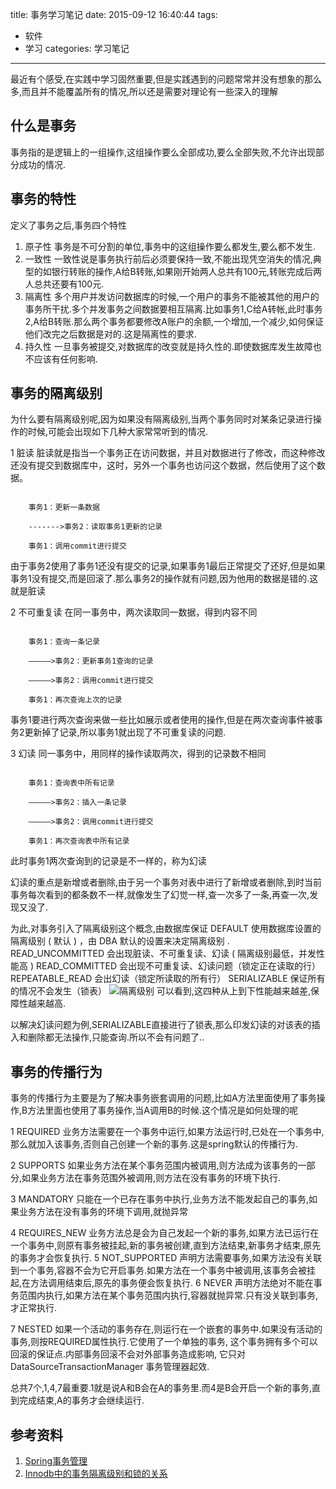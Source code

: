 title: 事务学习笔记
date: 2015-09-12 16:40:44
tags:
 - 软件
 - 学习
categories: 学习笔记
---
最近有个感受,在实践中学习固然重要,但是实践遇到的问题常常并没有想象的那么多,而且并不能覆盖所有的情况,所以还是需要对理论有一些深入的理解

## 什么是事务 ##

事务指的是逻辑上的一组操作,这组操作要么全部成功,要么全部失败,不允许出现部分成功的情况.

## 事务的特性 ##

定义了事务之后,事务四个特性
1. 原子性
 事务是不可分割的单位,事务中的这组操作要么都发生,要么都不发生.
2. 一致性
 一致性说是事务执行前后必须要保持一致,不能出现凭空消失的情况,典型的如银行转账的操作,A给B转账,如果刚开始两人总共有100元,转账完成后两人总共还要有100元.
3. 隔离性
 多个用户并发访问数据库的时候,一个用户的事务不能被其他的用户的事务所干扰.多个并发事务之间数据要相互隔离.比如事务1,C给A转帐,此时事务2,A给B转账.那么两个事务都要修改A账户的余额,一个增加,一个减少,如何保证他们改完之后数据是对的.这是隔离性的要求.
4. 持久性
 一旦事务被提交,对数据库的改变就是持久性的.即使数据库发生故障也不应该有任何影响.

## 事务的隔离级别 ##

为什么要有隔离级别呢,因为如果没有隔离级别,当两个事务同时对某条记录进行操作的时候,可能会出现如下几种大家常常听到的情况.

1  脏读
脏读就是指当一个事务正在访问数据，并且对数据进行了修改，而这种修改还没有提交到数据库中，这时，另外一个事务也访问这个数据，然后使用了这个数据。

```

    事务1：更新一条数据

    ------->事务2：读取事务1更新的记录

    事务1：调用commit进行提交

```
由于事务2使用了事务1还没有提交的记录,如果事务1最后正常提交了还好,但是如果事务1没有提交,而是回滚了.那么事务2的操作就有问题,因为他用的数据是错的.这就是脏读


2  不可重复读
在同一事务中，两次读取同一数据，得到内容不同

```

    事务1：查询一条记录

    ————–>事务2：更新事务1查询的记录

    ————–>事务2：调用commit进行提交

    事务1：再次查询上次的记录

```

事务1要进行两次查询来做一些比如展示或者使用的操作,但是在两次查询事件被事务2更新掉了记录,所以事务1就出现了不可重复读的问题.

3  幻读
同一事务中，用同样的操作读取两次，得到的记录数不相同

```

    事务1：查询表中所有记录

    ————–>事务2：插入一条记录

    ————–>事务2：调用commit进行提交

    事务1：再次查询表中所有记录

```
此时事务1两次查询到的记录是不一样的，称为幻读

幻读的重点是新增或者删除,由于另一个事务对表中进行了新增或者删除,到时当前事务每次看到的都条数不一样,就像发生了幻觉一样,查一次多了一条,再查一次,发现又没了.

为此,对事务引入了隔离级别这个概念,由数据库保证
DEFAULT 使用数据库设置的隔离级别 ( 默认 ) ，由 DBA 默认的设置来决定隔离级别 .
READ_UNCOMMITTED 会出现脏读、不可重复读、幻读 ( 隔离级别最低，并发性能高 )
READ_COMMITTED  会出现不可重复读、幻读问题（锁定正在读取的行）
REPEATABLE_READ 会出幻读（锁定所读取的所有行）
SERIALIZABLE 保证所有的情况不会发生（锁表）
![隔离级别](/images/transaction_isolation_all.jpg)
可以看到,这四种从上到下性能越来越差,保障性越来越高.

以解决幻读问题为例,SERIALIZABLE直接进行了锁表,那么印发幻读的对该表的插入和删除都无法操作,只能查询.所以不会有问题了..

## 事务的传播行为 ##

事务的传播行为主要是为了解决事务嵌套调用的问题,比如A方法里面使用了事务操作,B方法里面也使用了事务操作,当A调用B的时候.这个情况是如何处理的呢

1 REQUIRED 业务方法需要在一个事务中运行,如果方法运行时,已处在一个事务中,那么就加入该事务,否则自己创建一个新的事务.这是spring默认的传播行为.

2 SUPPORTS    如果业务方法在某个事务范围内被调用,则方法成为该事务的一部分,如果业务方法在事务范围外被调用,则方法在没有事务的环境下执行.

3 MANDATORY   只能在一个已存在事务中执行,业务方法不能发起自己的事务,如果业务方法在没有事务的环境下调用,就抛异常

4 REQUIRES_NEW    业务方法总是会为自己发起一个新的事务,如果方法已运行在一个事务中,则原有事务被挂起,新的事务被创建,直到方法结束,新事务才结束,原先的事务才会恢复执行.
5 NOT_SUPPORTED   声明方法需要事务,如果方法没有关联到一个事务,容器不会为它开启事务.如果方法在一个事务中被调用,该事务会被挂起,在方法调用结束后,原先的事务便会恢复执行.
6 NEVER   声明方法绝对不能在事务范围内执行,如果方法在某个事务范围内执行,容器就抛异常.只有没关联到事务,才正常执行.

7 NESTED  如果一个活动的事务存在,则运行在一个嵌套的事务中.如果没有活动的事务,则按REQUIRED属性执行.它使用了一个单独的事务, 这个事务拥有多个可以回滚的保证点.内部事务回滚不会对外部事务造成影响, 它只对DataSourceTransactionManager 事务管理器起效.

总共7个,1,4,7最重要.1就是说A和B会在A的事务里.而4是B会开启一个新的事务,直到完成结束,A的事务才会继续运行.

## 参考资料 ##
1. [Spring事务管理](http://www.imooc.com/view/478)
2. [Innodb中的事务隔离级别和锁的关系](http://tech.meituan.com/innodb-lock.html)
